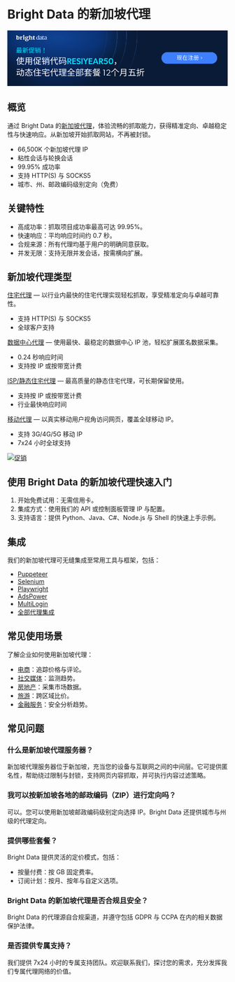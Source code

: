 # Bright Data 的新加坡代理

[![促销](https://github.com/bright-cn/Rotating-Residential-Proxies/blob/main/50%25%20off%20promo%20(1).png)](https://www.bright.cn/locations/sg)

## 概览
通过 Bright Data 的[新加坡代理](https://www.bright.cn/locations/sg)，体验流畅的抓取能力，获得精准定向、卓越稳定性与快速响应。从新加坡开始抓取网站，不再被封锁。

- 66,500K 个新加坡代理 IP
- 粘性会话与轮换会话
- 99.95% 成功率
- 支持 HTTP(S) 与 SOCKS5
- 城市、州、邮政编码级别定向（免费）

## 关键特性
- 高成功率：抓取项目成功率最高可达 99.95%。
- 快速响应：平均响应时间约 0.7 秒。
- 合规来源：所有代理均基于用户的明确同意获取。
- 并发无限：支持无限并发会话，按需横向扩展。

## 新加坡代理类型

[住宅代理](https://www.bright.cn/proxy-types/residential-proxies) — 以行业内最快的住宅代理实现轻松抓取，享受精准定向与卓越可靠性。
- 支持 HTTP(S) 与 SOCKS5
- 全球客户支持

[数据中心代理](https://www.bright.cn/proxy-types/datacenter-proxies) — 使用最快、最稳定的数据中心 IP 池，轻松扩展匿名数据采集。
- 0.24 秒响应时间
- 支持按 IP 或按带宽计费

[ISP/静态住宅代理](https://www.bright.cn/proxy-types/isp-proxies) — 最高质量的静态住宅代理，可长期保留使用。
- 支持按 IP 或按带宽计费
- 行业最快响应时间

[移动代理](https://www.bright.cn/proxy-types/mobile-proxies) — 以真实移动用户视角访问网页，覆盖全球移动 IP。
- 支持 3G/4G/5G 移动 IP
- 7x24 小时全球支持

[![促销](https://github.com/bright-cn/LinkedIn-Scraper/blob/main/Proxies%20and%20scrapers%20GitHub%20bonus%20banner.png)](https://www.bright.cn/locations/hk)

## 使用 Bright Data 的新加坡代理快速入门
1. 开始免费试用：无需信用卡。
2. 集成方式：使用我们的 API 或控制面板管理 IP 与配置。
3. 支持语言：提供 Python、Java、C#、Node.js 与 Shell 的快速上手示例。

## 集成
我们的新加坡代理可无缝集成至常用工具与框架，包括：
- [Puppeteer](https://www.bright.cn/integration/puppeteer)
- [Selenium](https://www.bright.cn/integration/selenium)
- [Playwright](https://www.bright.cn/integration/playwright)
- [AdsPower](https://www.bright.cn/integration/adspower)
- [MultiLogin](https://www.bright.cn/integration/multilogin)
- [全部代理集成](https://www.bright.cn/integration)

## 常见使用场景
了解企业如何使用新加坡代理：
- [电商](https://www.bright.cn/use-cases/ecommerce)：追踪价格与评论。
- [社交媒体](https://www.bright.cn/use-cases/social-media-for-marketing)：监测趋势。
- [房地产](https://www.bright.cn/use-cases/real-estate)：采集市场数据。
- [旅游](https://www.bright.cn/use-cases/travel)：跨区域比价。
- [金融服务](https://www.bright.cn/use-cases/financial)：安全分析趋势。

## 常见问题

### 什么是新加坡代理服务器？
新加坡代理服务器位于新加坡，充当您的设备与互联网之间的中间层。它可提供匿名性，帮助绕过限制与封锁，支持网页内容抓取，并可执行内容过滤策略。

### 我可以按新加坡各地的邮政编码（ZIP）进行定向吗？
可以。您可以使用新加坡邮政编码级别定向选择 IP。Bright Data 还提供城市与州级的代理定向。

### 提供哪些套餐？
Bright Data 提供灵活的定价模式，包括：
- 按量付费：按 GB 固定费率。
- 订阅计划：按月、按年与自定义选项。

### Bright Data 的新加坡代理是否合规且安全？
Bright Data 的代理源自合规渠道，并遵守包括 GDPR 与 CCPA 在内的相关数据保护法律。

### 是否提供专属支持？
我们提供 7x24 小时的专属支持团队。欢迎联系我们，探讨您的需求，充分发挥我们专属代理网络的价值。
